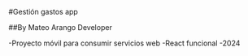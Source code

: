 #Gestión gastos app

##By Mateo Arango Developer

-Proyecto móvil para consumir servicios web
-React funcional 
-2024

